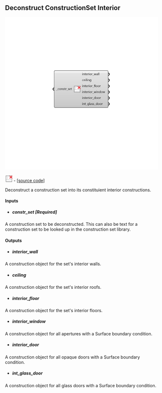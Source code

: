 ## Deconstruct ConstructionSet Interior

![](../../images/components/Deconstruct_ConstructionSet_Interior.png)

![](../../images/icons/Deconstruct_ConstructionSet_Interior.png) - [[source code]](https://github.com/ladybug-tools/honeybee-grasshopper-energy/blob/master/honeybee_grasshopper_energy/src//HB%20Deconstruct%20ConstructionSet%20Interior.py)


Deconstruct a construction set into its constituient interior constructions. 



#### Inputs
* ##### constr_set [Required]
A construction set to be deconstructed. This can also be text for a construction set to be looked up in the construction set library. 

#### Outputs
* ##### interior_wall
A construction object for the set's interior walls. 
* ##### ceiling
A construction object for the set's interior roofs. 
* ##### interior_floor
A construction object for the set's interior floors. 
* ##### interior_window
A construction object for all apertures with a Surface boundary condition. 
* ##### interior_door
A construction object for all opaque doors with a Surface boundary condition. 
* ##### int_glass_door
A construction object for all glass doors with a Surface boundary condition. 